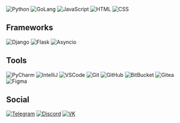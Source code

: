 ![Python](https://img.shields.io/badge/-Python-333333?style=flat&logo=python)
![GoLang](https://img.shields.io/badge/-GoLang-333333?style=flat&logo=go)
![JavaScript](https://img.shields.io/badge/-JavaScript-333333?style=flat&logo=javascript)
![HTML](https://img.shields.io/badge/-HTML-333333?style=flat&logo=HTML5)
![CSS](https://img.shields.io/badge/-CSS-333333?style=flat&logo=CSS3&logoColor=1572B6)

## Frameworks
![Django](https://img.shields.io/badge/-Django-333333?style=flat&logo=django)
![Flask](https://img.shields.io/badge/-Flask-333333?style=flat&logo=flask)
![Asyncio](https://img.shields.io/badge/-Asyncio-333333?style=flat&logo=python)

## Tools
![PyCharm](https://img.shields.io/badge/-PyCharm-333333?style=flat&logo=pycharm)
![IntelliJ](https://img.shields.io/badge/-IntelliJ-333333?style=flat&logo=intellij-idea)
![VSCode](https://img.shields.io/badge/-VSCode-333333?style=flat&logo=visual-studio-code)
![Git](https://img.shields.io/badge/-Git-333333?style=flat&logo=git)
![GitHub](https://img.shields.io/badge/-GitHub-333333?style=flat&logo=github)
![BitBucket](https://img.shields.io/badge/-BitBucket-333333?style=flat&logo=bitbucket)
![Gitea](https://img.shields.io/badge/-Gitea-333333?style=flat&logo=gitea)
![Figma](https://img.shields.io/badge/-Figma-333333?style=flat&logo=figma)

## Social
[![Telegram](https://img.shields.io/badge/-Telegram-333333?style=flat&logo=telegram)](https://t.me/berezko)
[![Discord](https://img.shields.io/badge/-Discord-333333?style=flat&logo=discord)](https://discord.com/users/oldiberezko)
[![VK](https://img.shields.io/badge/-VK-333333?style=flat&logo=vk)](https://vk.com/oldiberezko)
